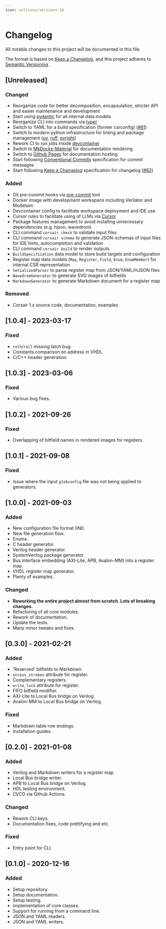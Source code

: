 ```yaml
---
icon: octicons/versions-16
---
```


# Changelog

All notable changes to this project will be documented in this file.

The format is based on [Keep a Changelog](https://keepachangelog.com/en/1.1.0/),
and this project adheres to [Semantic Versioning](https://semver.org/spec/v2.0.0.html).

## [Unreleased]

### Changed

- Reorganize code for better decomposition, encapsulation, stricter API and easier maintenance and development
- Start using [pydantic](https://pypi.org/project/pydantic/) for all internal data models
- Reorganize CLI into commands via [typer](https://pypi.org/project/typer/)
- Switch to YAML for a build specification (former csrconfig) ([#81](https://github.com/esynr3z/corsair/issues/81))
- Switch to modern python infrastructure for linting and package management ([uv](https://pypi.org/project/uv/), [ruff](https://pypi.org/project/ruff/), [pyright](https://pypi.org/project/pyright/))
- Rework CI to run jobs inside [devcontainer](https://containers.dev/)
- Switch to [MkDocks-Material](https://github.com/squidfunk/mkdocs-material) for documentation rendering
- Switch to [Github Pages](https://pages.github.com/) for documentation hosting
- Start following [Conventional Commits](https://www.conventionalcommits.org/en/v1.0.0/) specification for commit messages
- Start following [Keep a Changelog](https://keepachangelog.com/en/1.1.0/) specification for changelog ([#82](https://github.com/esynr3z/corsair/issues/82))

### Added

- Git pre-commit hooks via [pre-commit](https://pre-commit.com/) tool
- Docker image with development workspace including Verilator and Modelsim
- Devcontainer config to facilitate workspace deployment and IDE use
- Cursor rules to facilitate using of LLMs via [Cursor](https://www.cursor.com/)
- Package features management to avoid installing unnecessary dependencies (e.g. hjson, wavedrom)
- CLI command `corsair check` to validate input files
- CLI command `corsair schema`  to generate JSON-schemas of input files for IDE hints, autocompletion and validation
- CLI command `corsair build`  to render outputs
- `BuildSpecification` data model to store build targets and configuration
- Register map data models (`Map`, `Register`, `Field`, `Enum`, `EnumMember`) for internal CSR representation
- `SetializedParser` to parse register map from JSON/YAML/HJSON files
- `WavedromGenerator` to generate SVG images of bitfields
- `MarkdownGenerator` to generate Markdown document for a register map

### Removed

- Corsair 1.x source code, documentation, examples

## [1.0.4] - 2023-03-17

### Fixed

- `rolh`/`roll` missing latch bug.
- Constants comparison on address in VHDL.
- C/C++ header generation.

## [1.0.3] - 2023-03-06

### Fixed

- Various bug fixes.

## [1.0.2] - 2021-09-26

### Fixed

- Overlapping of bitfield names in rendered images for registers.

## [1.0.1] - 2021-09-08

### Fixed

- Issue where the input `globconfig` file was not being applied to generators.

## [1.0.0] - 2021-09-03

### Added

- New configuration file format (INI).
- New file generation flow.
- Enums.
- C header generator.
- Verilog header generator.
- SystemVerilog package generator.
- Bus interface embedding (AXI-Lite, APB, Avalon-MM) into a register map.
- VHDL register map generator.
- Plenty of examples.

### Changed

- **Reworking the entire project almost from scratch. Lots of breaking changes.**
- Refactoring of all core modules.
- Rework of documentation.
- Update the tests.
- Many minor tweaks and fixes.

## [0.3.0] - 2021-02-21

### Added

- 'Reserved' bitfields to Markdown.
- `access_strobes` attribute for register.
- Complementary registers.
- `write_lock` attribute for register.
- FIFO bitfield modifier.
- AXI-Lite to Local Bus bridge on Verilog.
- Avalon-MM to Local Bus bridge on Verilog.

### Fixed

- Markdown table row endings.
- Installation guides.

## [0.2.0] - 2021-01-08

### Added

- Verilog and Markdown writers for a register map.
- Local Bus bridge writer.
- APB to Local Bus bridge on Verilog.
- HDL testing environment.
- CI/CD via Github Actions.
### Changed
- Rework CLI keys.
- Documentation fixes, code prettifying and etc.

### Fixed

- Entry point for CLI.

## [0.1.0] - 2020-12-16

### Added

- Setup repository.
- Setup documentation.
- Setup testing.
- Implementation of core classes.
- Support for running from a command line.
- JSON and YAML readers.
- JSON and YAML writers.
